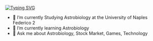 [![Typing SVG](https://readme-typing-svg.demolab.com?font=Montserrat&size=18&duration=3000&pause=600&color=F5004F&center=true&vCenter=true&multiline=true&width=435&height=60&lines=Hi!%F0%9F%91%8B+I+am+Ritesh+Chaware;An+Astrobiologist+in+making++%F0%9F%94%8E%F0%9F%91%BD)](https://git.io/typing-svg)

- 🔭 I’m currently Studying Astrobiology at the University of Naples Federico 2
- 🌱 I’m currently learning Astrobiology
- 💬 Ask me about Astrobiology, Stock Market, Games, Technology

<!--
**riteshchaware/riteshchaware** is a ✨ _special_ ✨ repository because its `README.md` (this file) appears on your GitHub profile.

Here are some ideas to get you started:

- 🔭 I’m currently working on ...
- 🌱 I’m currently learning ...
- 👯 I’m looking to collaborate on ...
- 🤔 I’m looking for help with ...
- 💬 Ask me about ...
- 📫 How to reach me: ...
- 😄 Pronouns: ...
- ⚡ Fun fact: ...
-->
